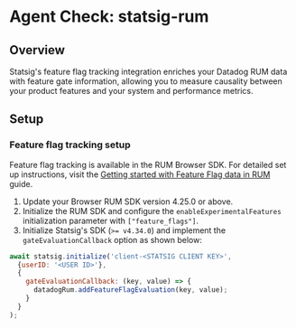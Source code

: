 # Agent Check: statsig-rum

## Overview

Statsig's feature flag tracking integration enriches your Datadog RUM data with feature gate information, allowing you to measure causality between your product features and your system and performance metrics.

## Setup

### Feature flag tracking setup

Feature flag tracking is available in the RUM Browser SDK. For detailed set up instructions, visit the [Getting started with Feature Flag data in RUM](https://docs.datadoghq.com/real_user_monitoring/guide/setup-feature-flag-data-collection) guide.

1. Update your Browser RUM SDK version 4.25.0 or above.
2. Initialize the RUM SDK and configure the `enableExperimentalFeatures` initialization parameter with `["feature_flags"]`.
3. Initialize Statsig's SDK (`>= v4.34.0`) and implement the `gateEvaluationCallback` option as shown below:

```js
await statsig.initialize('client-<STATSIG CLIENT KEY>',
  {userID: '<USER ID>'},
  {     
    gateEvaluationCallback: (key, value) => {
      datadogRum.addFeatureFlagEvaluation(key, value);
    }
  }
); 
```